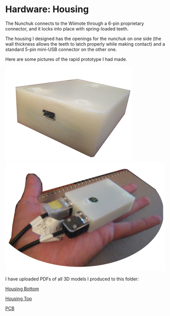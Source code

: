# Hardware: Housing

The Nunchuk connects to the Wiimote through a 6-pin proprietary connector, and it locks into place with spring-loaded teeth.

The housing I designed has the openings for the nunchuk on one side (the wall thickness allows the teeth to latch properly while making contact) and a standard 5-pin mini-USB connector on the other one.

Here are some pictures of the rapid prototype I had made.

![Housing 1](./housing01.png)
![Housing 2](./housing02.png)

I have uploaded PDFs of all 3D models I produced to this folder:

[Housing Bottom](./HousingBottom.pdf)

[Housing Top](./HousingTop.pdf)

[PCB](./NunchukUSBPCB.pdf) 
